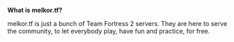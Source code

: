 **What is melkor.tf?**

melkor.tf is just a bunch of Team Fortress 2 servers. They are here to serve the community, to let everybody play, have fun and practice, for free.
